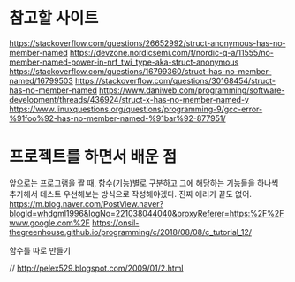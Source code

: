 # 참고할 사이트

https://stackoverflow.com/questions/26652992/struct-anonymous-has-no-member-named
https://devzone.nordicsemi.com/f/nordic-q-a/11555/no-member-named-power-in-nrf_twi_type-aka-struct-anonymous
https://stackoverflow.com/questions/16799360/struct-has-no-member-named/16799503
https://stackoverflow.com/questions/30168454/struct-has-no-member-named
https://www.daniweb.com/programming/software-development/threads/436924/struct-x-has-no-member-named-y
https://www.linuxquestions.org/questions/programming-9/gcc-error-%91foo%92-has-no-member-named-%91bar%92-877951/


# 프로젝트를 하면서 배운 점

앞으로는 프로그램을 짤 때, 함수(기능)별로 구분하고 그에 해당하는 기능들을 하나씩 추가해서 테스트 우선해보는 방식으로 작성해야겠다. 진짜 에러가 끝도 없어.
https://m.blog.naver.com/PostView.naver?blogId=whdgml1996&logNo=221038044040&proxyReferer=https:%2F%2Fwww.google.com%2F
https://onsil-thegreenhouse.github.io/programming/c/2018/08/08/c_tutorial_12/

함수를 따로 만들기


// http://pelex529.blogspot.com/2009/01/2.html
